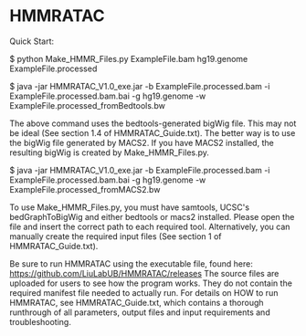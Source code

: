 # HMMRATAC

Quick Start:

$ python Make_HMMR_Files.py ExampleFile.bam hg19.genome ExampleFile.processed

$ java -jar HMMRATAC_V1.0_exe.jar -b ExampleFile.processed.bam -i ExampleFile.processed.bam.bai -g hg19.genome -w ExampleFile.processed_fromBedtools.bw 

The above command uses the bedtools-generated bigWig file. This may not be ideal (See section 1.4 of HMMRATAC_Guide.txt). 
The better way is to use the bigWig file generated by MACS2. If you have MACS2 installed, the resulting bigWig is created by 
Make_HMMR_Files.py.

$ java -jar HMMRATAC_V1.0_exe.jar -b ExampleFile.processed.bam -i ExampleFile.processed.bam.bai -g hg19.genome -w ExampleFile.processed_fromMACS2.bw

To use Make_HMMR_Files.py, you must have samtools, UCSC's bedGraphToBigWig and either bedtools or macs2 installed. Please open the file
and insert the correct path to each required tool. Alternatively, you can manually create the required input files (See section 1 of HMMRATAC_Guide.txt).

Be sure to run HMMRATAC using the executable file, found here: 
https://github.com/LiuLabUB/HMMRATAC/releases
The source files are uploaded for users to see how the program works.  They do not contain the required manifest file needed to actually
run.  For details on HOW to run HMMRATAC, see HMMRATAC_Guide.txt, which contains a thorough runthrough of all parameters, output files and input
requirements and troubleshooting.
